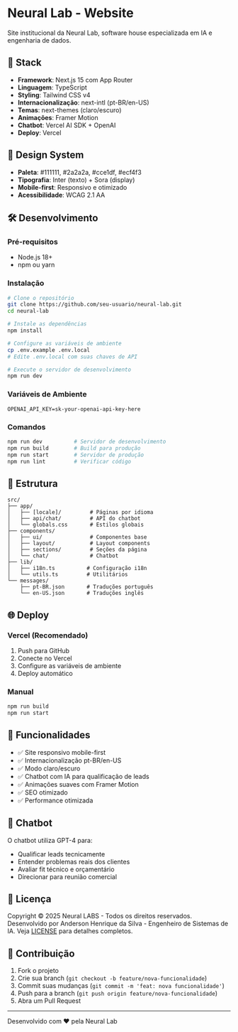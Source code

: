 # Neural Lab - Website

Site institucional da Neural Lab, software house especializada em IA e engenharia de dados.

## 🚀 Stack

- **Framework**: Next.js 15 com App Router
- **Linguagem**: TypeScript
- **Styling**: Tailwind CSS v4
- **Internacionalização**: next-intl (pt-BR/en-US)
- **Temas**: next-themes (claro/escuro)
- **Animações**: Framer Motion
- **Chatbot**: Vercel AI SDK + OpenAI
- **Deploy**: Vercel

## 🎨 Design System

- **Paleta**: #111111, #2a2a2a, #cce1df, #ecf4f3
- **Tipografia**: Inter (texto) + Sora (display)
- **Mobile-first**: Responsivo e otimizado
- **Acessibilidade**: WCAG 2.1 AA

## 🛠️ Desenvolvimento

### Pré-requisitos

- Node.js 18+
- npm ou yarn

### Instalação

```bash
# Clone o repositório
git clone https://github.com/seu-usuario/neural-lab.git
cd neural-lab

# Instale as dependências
npm install

# Configure as variáveis de ambiente
cp .env.example .env.local
# Edite .env.local com suas chaves de API

# Execute o servidor de desenvolvimento
npm run dev
```

### Variáveis de Ambiente

```env
OPENAI_API_KEY=sk-your-openai-api-key-here
```

### Comandos

```bash
npm run dev          # Servidor de desenvolvimento
npm run build        # Build para produção
npm run start        # Servidor de produção
npm run lint         # Verificar código
```

## 📁 Estrutura

```
src/
├── app/
│   ├── [locale]/         # Páginas por idioma
│   ├── api/chat/         # API do chatbot
│   └── globals.css       # Estilos globais
├── components/
│   ├── ui/               # Componentes base
│   ├── layout/           # Layout components
│   ├── sections/         # Seções da página
│   └── chat/             # Chatbot
├── lib/
│   ├── i18n.ts          # Configuração i18n
│   └── utils.ts         # Utilitários
└── messages/
    ├── pt-BR.json       # Traduções português
    └── en-US.json       # Traduções inglês
```

## 🌐 Deploy

### Vercel (Recomendado)

1. Push para GitHub
2. Conecte no Vercel
3. Configure as variáveis de ambiente
4. Deploy automático

### Manual

```bash
npm run build
npm run start
```

## 📱 Funcionalidades

- ✅ Site responsivo mobile-first
- ✅ Internacionalização pt-BR/en-US
- ✅ Modo claro/escuro
- ✅ Chatbot com IA para qualificação de leads
- ✅ Animações suaves com Framer Motion
- ✅ SEO otimizado
- ✅ Performance otimizada

## 🤖 Chatbot

O chatbot utiliza GPT-4 para:

- Qualificar leads tecnicamente
- Entender problemas reais dos clientes
- Avaliar fit técnico e orçamentário
- Direcionar para reunião comercial

## 📄 Licença

Copyright © 2025 Neural LABS - Todos os direitos reservados.
Desenvolvido por Anderson Henrique da Silva - Engenheiro de Sistemas de IA.
Veja [LICENSE](LICENSE) para detalhes completos.

## 🤝 Contribuição

1. Fork o projeto
2. Crie sua branch (`git checkout -b feature/nova-funcionalidade`)
3. Commit suas mudanças (`git commit -m 'feat: nova funcionalidade'`)
4. Push para a branch (`git push origin feature/nova-funcionalidade`)
5. Abra um Pull Request

---

Desenvolvido com ❤️ pela Neural Lab
